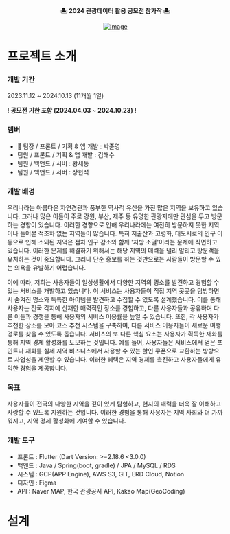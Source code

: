 <div align="center">

**🏝️ 2024 관광데이터 활용 공모전 참가작 🏝️**

[![image](https://github.com/user-attachments/assets/77bd835a-7bef-4740-9451-e2ff0efee288)](https://apps.apple.com/kr/app/treg/id6478799797)

</div>

# 프로젝트 소개
### 개발 기간
2023.11.12 ~ 2024.10.13 (11개월 1일)

**! 공모전 기한 포함 (2024.04.03 ~ 2024.10.23) !**
### 맴버
- 👑 팀장 / 프론트 / 기획 & 앱 개발 : 박준영
- 팀원 / 프론트 / 기획 & 앱 개발 : 김해수
- 팀원 / 백앤드 / 서버 : 황세동
- 팀원 / 백앤드 / 서버 : 장현석
### 개발 배경
우리나라는 아름다운 자연경관과 풍부한 역사적 유산을 가진 많은 지역을 보유하고 있습니다. 그러나 많은 이들이 주로 강원, 부산, 제주 등 유명한 관광지에만 관심을 두고 방문하는 경향이 있습니다. 이러한 경향으로 인해 우리나라에는 여전히 방문하지 못한 지역이나 들어본 적조차 없는 지역들이 많습니다. 특히 저출산과 고령화, 대도시로의 인구 이동으로 인해 소외된 지역은 점차 인구 감소와 함께 '지방 소멸'이라는 문제에 직면하고 있습니다. 이러한 문제를 해결하기 위해서는 해당 지역의 매력을 널리 알리고 방문객을 유치하는 것이 중요합니다. 그러나 단순 홍보를 하는 것만으로는 사람들이 방문할 수 있는 의욕을 유발하기 어렵습니다. 

이에 따라, 저희는 사용자들이 일상생활에서 다양한 지역의 명소를 발견하고 경험할 수 있는 서비스를 개발하고 있습니다. 이 서비스는 사용자들이 직접 지역 곳곳을 탐방하면서 숨겨진 명소와 독특한 아이템을 발견하고 수집할 수 있도록 설계했습니다. 이를 통해 사용자는 전국 각지에 산재한 매력적인 장소를 경험하고, 다른 사용자들과 공유하며 다른 이들과 경쟁을 통해 사용자의 서비스 이용률을 높일 수 있습니다. 또한, 각 사용자가 추천한 장소를 모아 코스 추천 시스템을 구축하여, 다른 서비스 이용자들이 새로운 여행 경로를 찾을 수 있도록 돕습니다. 서비스의 또 다른 핵심 요소는 사용자가 획득한 재화를 통해 지역 경제 활성화를 도모하는 것입니다. 예를 들어, 사용자들은 서비스에서 얻은 포인트나 재화를 실제 지역 비즈니스에서 사용할 수 있는 할인 쿠폰으로 교환하는 방향으로 사업성을 제안할 수 있습니다. 이러한 혜택은 지역 경제를 촉진하고 사용자들에게 유익한 경험을 제공합니다.

### 목표
사용자들이 전국의 다양한 지역을 깊이 있게 탐험하고, 현지의 매력을 더욱 잘 이해하고 사랑할 수 있도록 지원하는 것입니다. 이러한 경험을 통해 사용자는 지역 사회와 더 가까워지고, 지역 경제 활성화에 기여할 수 있습니다.
 
### 개발 도구
- 프론트 : Flutter (Dart Version: >=2.18.6 <3.0.0)
- 백앤드 : Java / Spring(boot, gradle) / JPA / MySQL / RDS
- 시스템 : GCP(APP Engine), AWS S3, GIT, ERD Cloud, Notion
- 디자인 : Figma
- API   : Naver MAP, 한국 관광공사 API, Kakao Map(GeoCoding)

# 설계
